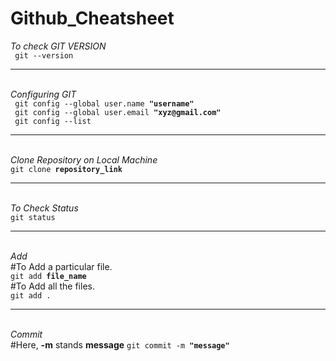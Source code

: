 # Github_Cheatsheet


<!-- To Check GIT VERSION -->
<i>To check GIT VERSION</i><br>
<code> git --version </code>



<hr><br>
<!-- Configuring Git -->
<i>Configuring GIT</i>
<br>
<code> git config --global user.name <b>"username"</b></code>
<br>
<code> git config --global user.email <b>"xyz@gmail.com"</b></code>
<br>
<code> git config --list</code>



<hr><br>
<!-- Clone a Repository on our Local Machine -->
<i>Clone Repository on Local Machine</i>
<br>
<code>git clone <b>repository_link</b></code>



<hr><br>
<!-- Check Status -->
<i>To Check Status</i>
<br>
<code>git status</code>



<hr><br>
<!-- Add new or Changed files in our Working directory to the git staging area -->
<i>Add</i>
<br>
#To Add a particular file.
<br>
<code>git add <b>file_name</b></code>
<br> 
#To Add all the files.
<br>
<code>git add .</code>



<hr><br>
<!-- It is the Record of Change -->
<i>Commit</i>
<br>
#Here, <b>-m</b> stands <b>message</b>
<code>git commit -m <b>"message"</b></code>